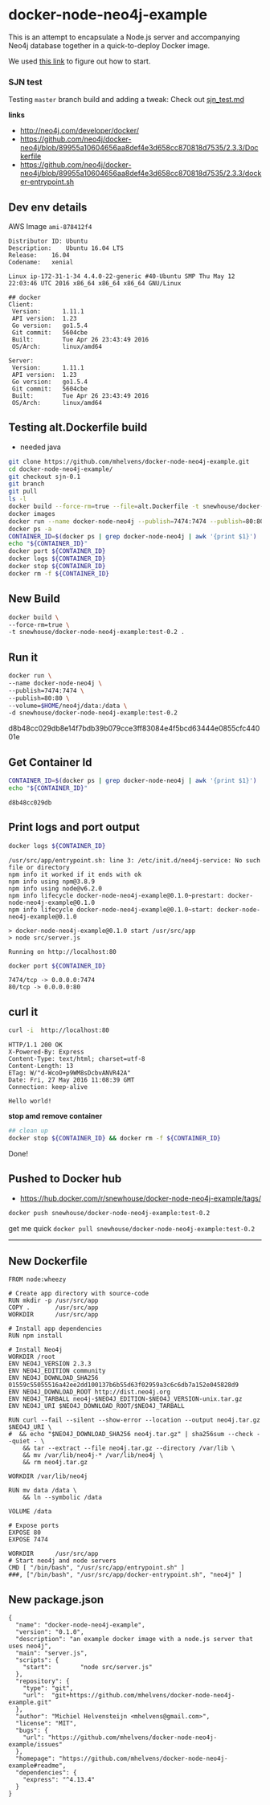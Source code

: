 # docker-node-neo4j-example

This is an attempt to encapsulate a Node.js server and accompanying
Neo4j database together in a quick-to-deploy Docker image.

We used [this link](https://nodejs.org/en/docs/guides/nodejs-docker-webapp/)
to figure out how to start.

### SJN test
Testing `master` branch build and adding a tweak: Check out [sjn_test.md](https://github.com/mhelvens/docker-node-neo4j-example/blob/sjn-0.1/sjn/sjn_test.md)

**links**  

- http://neo4j.com/developer/docker/  
- https://github.com/neo4j/docker-neo4j/blob/89955a10604656aa8def4e3d658cc870818d7535/2.3.3/Dockerfile  
- https://github.com/neo4j/docker-neo4j/blob/89955a10604656aa8def4e3d658cc870818d7535/2.3.3/docker-entrypoint.sh  


## Dev env details

AWS Image `ami-878412f4`

```
Distributor ID:	Ubuntu
Description:	Ubuntu 16.04 LTS
Release:	16.04
Codename:	xenial

Linux ip-172-31-1-34 4.4.0-22-generic #40-Ubuntu SMP Thu May 12 22:03:46 UTC 2016 x86_64 x86_64 x86_64 GNU/Linux

## docker
Client:
 Version:      1.11.1
 API version:  1.23
 Go version:   go1.5.4
 Git commit:   5604cbe
 Built:        Tue Apr 26 23:43:49 2016
 OS/Arch:      linux/amd64

Server:
 Version:      1.11.1
 API version:  1.23
 Go version:   go1.5.4
 Git commit:   5604cbe
 Built:        Tue Apr 26 23:43:49 2016
 OS/Arch:      linux/amd64
```

## Testing alt.Dockerfile build
- needed java

```bash
git clone https://github.com/mhelvens/docker-node-neo4j-example.git
cd docker-node-neo4j-example/
git checkout sjn-0.1
git branch
git pull
ls -l
docker build --force-rm=true --file=alt.Dockerfile -t snewhouse/docker-node-neo4j-example:test-0.3 .
docker images
docker run --name docker-node-neo4j --publish=7474:7474 --publish=80:80 --volume=$HOME/neo4j/data:/data -d snewhouse/docker-node-neo4j-example:test-0.3
docker ps -a
CONTAINER_ID=$(docker ps | grep docker-node-neo4j | awk '{print $1}')
echo "${CONTAINER_ID}"
docker port ${CONTAINER_ID}
docker logs ${CONTAINER_ID}
docker stop ${CONTAINER_ID}
docker rm -f ${CONTAINER_ID}
```

## New Build

```bash
docker build \
--force-rm=true \
-t snewhouse/docker-node-neo4j-example:test-0.2 .
```

## Run it

```bash
docker run \
--name docker-node-neo4j \
--publish=7474:7474 \
--publish=80:80 \
--volume=$HOME/neo4j/data:/data \
-d snewhouse/docker-node-neo4j-example:test-0.2
```

d8b48cc029db8e14f7bdb39b079cce3ff83084e4f5bcd63444e0855cfc44001e

## Get Container Id

```bash
CONTAINER_ID=$(docker ps | grep docker-node-neo4j | awk '{print $1}')
echo "${CONTAINER_ID}"
```

`d8b48cc029db`

## Print logs and port output

```bash
docker logs ${CONTAINER_ID}
```

```
/usr/src/app/entrypoint.sh: line 3: /etc/init.d/neo4j-service: No such file or directory
npm info it worked if it ends with ok
npm info using npm@3.8.9
npm info using node@v6.2.0
npm info lifecycle docker-node-neo4j-example@0.1.0~prestart: docker-node-neo4j-example@0.1.0
npm info lifecycle docker-node-neo4j-example@0.1.0~start: docker-node-neo4j-example@0.1.0

> docker-node-neo4j-example@0.1.0 start /usr/src/app
> node src/server.js

Running on http://localhost:80
```

```bash
docker port ${CONTAINER_ID}
```
```
7474/tcp -> 0.0.0.0:7474
80/tcp -> 0.0.0.0:80
```

## curl it

```bash
curl -i  http://localhost:80
```

```
HTTP/1.1 200 OK
X-Powered-By: Express
Content-Type: text/html; charset=utf-8
Content-Length: 13
ETag: W/"d-WcoO+p9WM8sDcbvANVR42A"
Date: Fri, 27 May 2016 11:08:39 GMT
Connection: keep-alive

Hello world!
```

**stop amd remove container**

```bash
## clean up
docker stop ${CONTAINER_ID} && docker rm -f ${CONTAINER_ID}
```
Done!

## Pushed to Docker hub

- https://hub.docker.com/r/snewhouse/docker-node-neo4j-example/tags/

```bash
docker push snewhouse/docker-node-neo4j-example:test-0.2
```

get me quick `docker pull snewhouse/docker-node-neo4j-example:test-0.2`

*******

## New Dockerfile

```
FROM node:wheezy

# Create app directory with source-code
RUN mkdir -p /usr/src/app
COPY .       /usr/src/app
WORKDIR      /usr/src/app

# Install app dependencies
RUN npm install

# Install Neo4j
WORKDIR /root
ENV NEO4J_VERSION 2.3.3
ENV NEO4J_EDITION community
ENV NEO4J_DOWNLOAD_SHA256 01559c55055516a42ee2dd100137b6b55d63f02959a3c6c6db7a152e045828d9
ENV NEO4J_DOWNLOAD_ROOT http://dist.neo4j.org
ENV NEO4J_TARBALL neo4j-$NEO4J_EDITION-$NEO4J_VERSION-unix.tar.gz
ENV NEO4J_URI $NEO4J_DOWNLOAD_ROOT/$NEO4J_TARBALL

RUN curl --fail --silent --show-error --location --output neo4j.tar.gz $NEO4J_URI \
#  && echo "$NEO4J_DOWNLOAD_SHA256 neo4j.tar.gz" | sha256sum --check --quiet - \
    && tar --extract --file neo4j.tar.gz --directory /var/lib \
    && mv /var/lib/neo4j-* /var/lib/neo4j \
    && rm neo4j.tar.gz

WORKDIR /var/lib/neo4j

RUN mv data /data \
    && ln --symbolic /data

VOLUME /data

# Expose ports
EXPOSE 80 
EXPOSE 7474

WORKDIR      /usr/src/app
# Start neo4j and node servers
CMD [ "/bin/bash", "/usr/src/app/entrypoint.sh" ] 
###, ["/bin/bash", "/usr/src/app/docker-entrypoint.sh", "neo4j" ]
```

## New package.json

```
{
  "name": "docker-node-neo4j-example",
  "version": "0.1.0",
  "description": "an example docker image with a node.js server that uses neo4j",
  "main": "server.js",
  "scripts": {
    "start":        "node src/server.js"
  },
  "repository": {
    "type": "git",
    "url":  "git+https://github.com/mhelvens/docker-node-neo4j-example.git"
  },
  "author": "Michiel Helvensteijn <mhelvens@gmail.com>",
  "license": "MIT",
  "bugs": {
    "url": "https://github.com/mhelvens/docker-node-neo4j-example/issues"
  },
  "homepage": "https://github.com/mhelvens/docker-node-neo4j-example#readme",
  "dependencies": {
    "express": "^4.13.4"
  }
}
```

